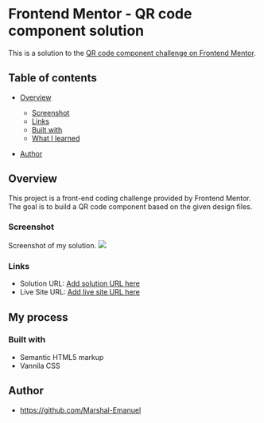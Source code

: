 # Frontend Mentor - QR code component solution

This is a solution to the [QR code component challenge on Frontend Mentor](https://www.frontendmentor.io/challenges/qr-code-component-iux_sIO_H).

## Table of contents

- [Overview](#overview)
  - [Screenshot](#screenshot)
  - [Links](#links)
  - [Built with](#built-with)
  - [What I learned](#what-i-learned)

- [Author](#author)

## Overview
This project is a front-end coding challenge provided by Frontend Mentor. The goal is to build a QR code component based on the given design files.

### Screenshot

Screenshot of my solution.
![](./images./screenshot.png)

### Links

- Solution URL: [Add solution URL here](https://github.com/Marshal-Emanuel/teach2giveTask2_QCode)
- Live Site URL: [Add live site URL here](https://your-live-site-url.com)

## My process

### Built with

- Semantic HTML5 markup
- Vannila CSS

## Author
- https://github.com/Marshal-Emanuel